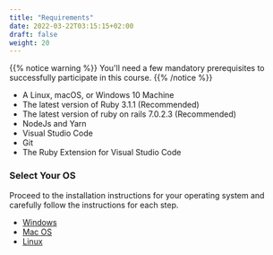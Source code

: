 ```yaml
---
title: "Requirements"
date: 2022-03-22T03:15:15+02:00
draft: false
weight: 20
---
```


{{% notice warning %}}
You'll need a few mandatory prerequisites to successfully participate in this course.
{{% /notice %}}

- A Linux, macOS, or Windows 10 Machine
- The latest version of Ruby 3.1.1 (Recommended)
- The latest version of ruby on rails 7.0.2.3 (Recommended)
- NodeJs and Yarn
- Visual Studio Code
- Git
- The Ruby Extension for Visual Studio Code

### Select Your OS

Proceed to the installation instructions for your operating system and carefully follow the instructions for each step.

  * [Windows](10_install_rails_windows)
  * [Mac OS ](11_install_rails_mac)
  * [Linux  ](12_install_python_linux)